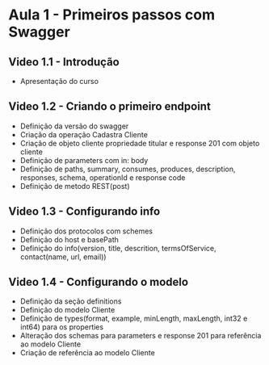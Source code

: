 # Aula 1 - Primeiros passos com Swagger

## Video 1.1 - Introdução
- Apresentação do curso

## Video 1.2 - Criando o primeiro endpoint
- Definição da versão do swagger
- Criação da operação Cadastra Cliente
- Criação de objeto cliente propriedade titular e response 201 com objeto cliente
- Definição de parameters com in: body
- Definição de paths, summary, consumes, produces, description, responses, schema, operationId e response code
- Definição de metodo REST(post)

## Video 1.3 - Configurando info
- Definição dos protocolos com schemes
- Definição do host e basePath
- Definição do info(version, title, descrition, termsOfService, contact(name, url, email))

## Video 1.4 - Configurando o modelo
- Definição da seção definitions
- Definição do modelo Cliente
- Definição de types(format, example, minLength, maxLength, int32 e int64) para os properties
- Alteração dos schemas para parameters e response 201 para referência ao modelo Cliente
- Criação de referência ao modelo Cliente
